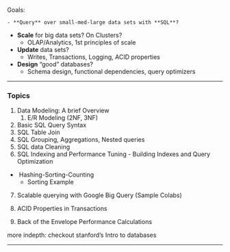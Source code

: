 Goals: 

	- **Query** over small-med-large data sets with **SQL**?
 - **Scale** for big data sets? On Clusters? 
   	- OLAP/Analytics, 1st principles of scale
 - **Update** data sets?
   	- Writes, Transactions, Logging, ACID properties 
- **Design** “good” databases? 
  - Schema design, functional dependencies, query optimizers

---



### Topics

1. Data Modeling: A brief Overview
   1. E/R  Modeling (2NF, 3NF) 
2. Basic SQL Query Syntax  
3. SQL Table Join 
4. SQL  Grouping, Aggregations, Nested queries
5. SQL data Cleaning
6. SQL Indexing and Performance Tuning - Building Indexes and Query Optimization 

- ​	Hashing-Sorting-Counting
  -  Sorting Example 

7. Scalable querying with Google Big Query (Sample Colabs)

8. ACID Properties in Transactions 

9. Back of the Envelope Performance Calculations 



more indepth: checkout stanford’s Intro to databases  

---

